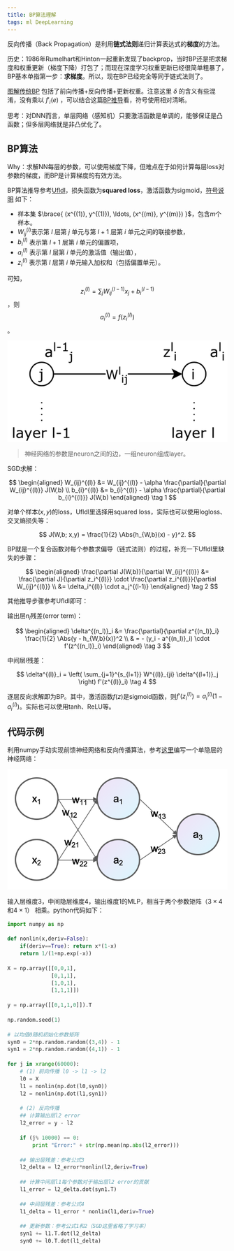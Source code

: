 ```yaml
---
title: BP算法理解
tags: ml DeepLearning
---
```


反向传播（Back Propagation）是利用**链式法则**递归计算表达式的**梯度**的方法。

历史：1986年Rumelhart和Hinton一起重新发现了backprop，当时BP还是把求梯度和权重更新（梯度下降）打包了；而现在深度学习权重更新已经很简单粗暴了，BP基本单指第一步：**求梯度**。所以，现在BP已经完全等同于链式法则了。

[图解传统BP](http://galaxy.agh.edu.pl/~vlsi/AI/backp_t_en/backprop.html) 包括了前向传播+反向传播+更新权重。注意这里 $\delta$ 的含义有些混淆，没有乘以 $f'_i(e)$ ，可以结合这篇[BP推导](http://blog.csdn.net/sheng_ai/article/details/19931347)看，符号使用相对清晰。

思考：对DNN而言，单层网络（感知机）只要激活函数是单调的，能够保证是凸函数；但多层网络就是非凸优化了。

## BP算法

Why：求解NN每层的参数，可以使用梯度下降，但难点在于如何计算每层loss对参数的梯度，而BP是计算梯度的有效方法。

BP算法推导参考[Ufldl](http://deeplearning.stanford.edu/wiki/index.php/%E5%8F%8D%E5%90%91%E4%BC%A0%E5%AF%BC%E7%AE%97%E6%B3%95)，损失函数为**squared loss**，激活函数为sigmoid，[符号说明](http://deeplearning.stanford.edu/wiki/index.php/%E7%A5%9E%E7%BB%8F%E7%BD%91%E7%BB%9C) 如下：

- 样本集 $\brace{ (x^{(1)}, y^{(1)}), \ldots, (x^{(m)}, y^{(m)}) }$，包含$m$个样本。
- $W_{ij}^{(l)}$表示第 $l$ 层第 $j$ 单元与第 $l+1$ 层第 $i$ 单元之间的联接参数，
- $b^{(l)}_i$ 表示第 $l+1$ 层第 $i$ 单元的偏置项，
- $a^{(l)}_i$ 表示第 $l$ 层第 $i$ 单元的激活值（输出值），
- $z^{(l)}_i$ 表示第 $l$ 层第 $i$ 单元输入加权和（包括偏置单元）。

可知，$$z^{(l)}_i=\sum_j W_{ij}^{(l-1)}x_j +b_i^{(l-1)}$$，则 $$a_i^{(l)}=f(z_i^{(l)})$$。

![neuro](/assets/blog-images/bp_neuron.png)

> 神经网络的参数是neuron之间的边，一组neuron组成layer。

SGD求解：

$$
\begin{aligned}
W_{ij}^{(l)} &= W_{ij}^{(l)} - \alpha \frac{\partial}{\partial W_{ij}^{(l)}} J(W,b) \\
b_{i}^{(l)} &= b_{i}^{(l)} - \alpha \frac{\partial}{\partial b_{i}^{(l)}} J(W,b)
\end{aligned}  \tag 1
$$

对单个样本$(x,y)$的loss，Ufldl里选择用squared loss，实际也可以使用logloss、交叉熵损失等：

$$
J(W,b; x,y) = \frac{1}{2} \Abs{h_{W,b}(x) - y}^2.
$$

BP就是一个复合函数对每个参数求偏导（链式法则）的过程，补充一下Ufldl里缺失的步骤：

$$
\begin{aligned}
\frac{\partial J(W,b)}{\partial W_{ij}^{(l)}} &= \frac{\partial J}{\partial z_i^{(l)}} \cdot \frac{\partial z_i^{(l)}}{\partial W_{ij}^{(l)}} \\
&= \delta_i^{(l)} \cdot a_j^{(l-1)}
\end{aligned} \tag 2
$$

其他推导步骤参考Ufldl即可：

输出层$n_l$残差(error term)：

$$
\begin{aligned}
\delta^{(n_l)}_i
&= \frac{\partial}{\partial z^{(n_l)}_i}  \frac{1}{2} \Abs{y - h_{W,b}(x)}^2  \\
& = - (y_i - a^{(n_l)}_i) \cdot f'(z^{(n_l)}_i)
\end{aligned} \tag 3
$$

中间层$l$残差：

$$
\delta^{(l)}_i = \left( \sum_{j=1}^{s_{l+1}} W^{(l)}_{ji} \delta^{(l+1)}_j \right) f'(z^{(l)}_i) \tag 4
$$

逐层反向求解即为BP。其中，激活函数$f(z)$是sigmoid函数，则$f'(z^{(l)}_i) = a^{(l)}_i (1- a^{(l)}_i)$。实际也可以使用tanh、ReLU等。


## 代码示例

利用numpy手动实现前馈神经网络和反向传播算法，参考[这里](https://iamtrask.github.io/2015/07/12/basic-python-network/)编写一个单隐层的神经网络：

![NN 1 hidden layer](/assets/blog-images/bp_nn.png)

输入层维度3，中间隐层维度4，输出维度1的MLP，相当于两个参数矩阵（$3\times 4$和$4\times 1$） 相乘。python代码如下：

```python
import numpy as np

def nonlin(x,deriv=False):
    if(deriv==True): return x*(1-x)
    return 1/(1+np.exp(-x))

X = np.array([[0,0,1],
              [0,1,1],
              [1,0,1],
              [1,1,1]])

y = np.array([[0,1,1,0]]).T

np.random.seed(1)

# 以均值0随机初始化参数矩阵
syn0 = 2*np.random.random((3,4)) - 1
syn1 = 2*np.random.random((4,1)) - 1

for j in xrange(60000):
    # (1) 前向传播 l0 -> l1 -> l2
    l0 = X
    l1 = nonlin(np.dot(l0,syn0))
    l2 = nonlin(np.dot(l1,syn1))

    # (2) 反向传播
    ## 计算输出层l2 error
    l2_error = y - l2

    if (j% 10000) == 0:
        print "Error:" + str(np.mean(np.abs(l2_error)))

    ## 输出层残差：参考公式3
    l2_delta = l2_error*nonlin(l2,deriv=True)

    ## 计算中间层l1每个参数对于输出层l2 error的贡献
    l1_error = l2_delta.dot(syn1.T)

    ## 中间层残差：参考公式4
    l1_delta = l1_error * nonlin(l1,deriv=True)

    ## 更新参数：参考公式1和2（SGD这里省略了学习率）
    syn1 += l1.T.dot(l2_delta)
    syn0 += l0.T.dot(l1_delta)
```
